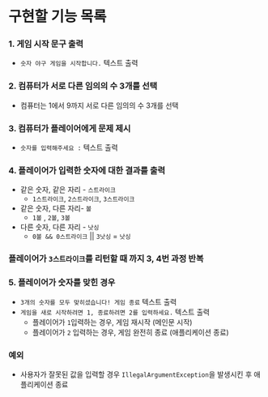 # 구현할 기능 목록

### 1. 게임 시작 문구 출력

- `숫자 야구 게임을 시작합니다.`  텍스트 출력

### 2. 컴퓨터가 서로 다른 임의의 수 3개를 선택

- 컴퓨터는 1에서 9까지 서로 다른 임의의 수 3개를 선택

### 3. 컴퓨터가 플레이어에게 문제 제시

- `숫자를 입력해주세요 :`  텍스트 출력

### 4. 플레이어가 입력한 숫자에 대한 결과를 출력

- 같은 숫자, 같은 자리 - `스트라이크`
    - `1스트라이크`, `2스트라이크`, `3스트라이크`
- 같은 숫자, 다른 자리- `볼`
    - `1볼` , `2볼`, `3볼`
- 다른 숫자, 다른 자리 - `낫싱`
    - `0볼 && 0스트라이크` || `3낫싱`  = `낫싱`

### 플레이어가 `3스트라이크`를 리턴할 때 까지 3, 4번 과정 반복

### 5. 플레이어가 숫자를 맞힌 경우

- `3개의 숫자를 모두 맞히셨습니다! 게임 종료` 텍스트 출력
- `게임을 새로 시작하려면 1, 종료하려면 2를 입력하세요.` 텍스트 출력
    - 플레이어가 `1`입력하는 경우, 게임 재시작 (메인문 시작)
    - 플레이어가 `2` 입력하는 경우, 게임 완전히 종료 (애플리케이션 종료)

### 예외

- 사용자가 잘못된 값을 입력할 경우 `IllegalArgumentException`을 발생시킨 후 애플리케이션 종료